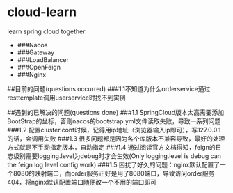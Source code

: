 # cloud-learn
learn spring cloud together

* ###Nacos
* ###Gateway
* ###LoadBalancer
* ###OpenFeign
* ###Nginx

##目前的问题(questions occurred)
###1.1不知道为什么orderservice通过resttemplate调用userservice时找不到实例

##遇到的已解决的问题(questions done)
###1.1 SpringCloud版本太高需要添加BootStrap的坐标，否则nacos的bootstrap.yml文件读取失败，导致一系列问题
###1.2 配置cluster.conf时候，记得用ip地址（浏览器输入ip即可），写127.0.0.1的话，会调用失败
###1.3 很多问题都是因为各个库版本不兼容导致，最好的处理方式就是不手动指定版本，自动指定
###1.4 通过阅读官方文档得知，feign的日志级别需要logging.level为debug时才会生效(Only logging.level is debug can the feign log level config work)
###1.5 困扰了好久的问题：nginx默认配置了一个8080的映射端口，而order服务正好是用了8080端口，导致访问order服务404，将nginx默认配置端口随便改一个不用的端口即可
